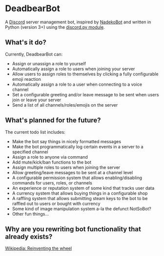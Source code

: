 # DeadbearBot
A [Discord](https://discordapp.com/) server management bot, inspired by [NadekoBot](https://nadekobot.me/) and written in Python (version 3+) using the [discord.py module](https://github.com/Rapptz/discord.py).

## What's it do?
Currently, DeadbearBot can:
* Assign or unassign a role to yourself
* Automatically assign a role to users when joining your server
* Allow users to assign roles to themselves by clicking a fully configurable emoji reaction
* Automatically assign a role to a user when connecting to a voice channel
* Set a configurable greeting and/or leave message to be sent when users join or leave your server
* Send a list of all channels/roles/emojis on the server

## What's planned for the future?
The current todo list includes:
* Make the bot say things in nicely formatted messages
* Make the bot programmatically log certain events in a server to a specified channel
* Assign a role to anyone via command
* Add mute/kick/ban functions to the bot
* Assign multiple roles to users when joining the server
* Allow greeting/leave messages to be sent at a channel level
* A configurable permission system that allows enabling/disabling commands for users, roles, or channels
* An experience or reputation system of some kind that tracks user data
* A currency system that allows buying things in a configurable shop
* A raffling system that allows submitting steam keys to the bot to be raffled out to users or bought with currency
* Some kind of image manipulation system a-la the defunct NotSoBot?
* Other fun things...

## Why are you rewriting bot functionality that already exists?
[Wikipedia: Reinventing the wheel](https://en.wikipedia.org/wiki/Reinventing_the_wheel)

